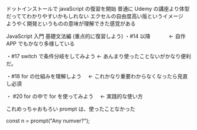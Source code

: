 ドットインストールで javaScript の復習を開始
普通に Udemy の講座より体型だっててわかりやすいかもしれない
エクセルの自由度高い版というイメージ　
ようやく開発というものの意味が理解できた感覚がある

JavaScript 入門 基礎文法編 (重点的に復習しよう)
・#14 以降 　　　 ← 自作 APP でもかなり多様している

・#17 switch で条件分岐をしてみよう ← あんまり使ったことないがかなり便利だ。

・#18 for の仕組みを理解しよう　 ← これかなり重要わからなくなったら見直し必須

・ #20 for の中で for を使ってみよう　 ← 実践的な使い方

<!--  -->

これめっちゃおもろい prompt は、使ったことなかった

const n = prompt("Any numver?");
